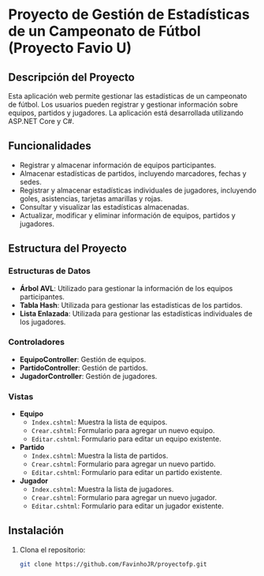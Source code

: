 # Proyecto de Gestión de Estadísticas de un Campeonato de Fútbol (Proyecto Favio U)

## Descripción del Proyecto

Esta aplicación web permite gestionar las estadísticas de un campeonato de fútbol. Los usuarios pueden registrar y gestionar información sobre equipos, partidos y jugadores. La aplicación está desarrollada utilizando ASP.NET Core y C#.

## Funcionalidades

- Registrar y almacenar información de equipos participantes.
- Almacenar estadísticas de partidos, incluyendo marcadores, fechas y sedes.
- Registrar y almacenar estadísticas individuales de jugadores, incluyendo goles, asistencias, tarjetas amarillas y rojas.
- Consultar y visualizar las estadísticas almacenadas.
- Actualizar, modificar y eliminar información de equipos, partidos y jugadores.

## Estructura del Proyecto

### Estructuras de Datos

- **Árbol AVL**: Utilizado para gestionar la información de los equipos participantes.
- **Tabla Hash**: Utilizada para gestionar las estadísticas de los partidos.
- **Lista Enlazada**: Utilizada para gestionar las estadísticas individuales de los jugadores.

### Controladores

- **EquipoController**: Gestión de equipos.
- **PartidoController**: Gestión de partidos.
- **JugadorController**: Gestión de jugadores.

### Vistas

- **Equipo**
  - `Index.cshtml`: Muestra la lista de equipos.
  - `Crear.cshtml`: Formulario para agregar un nuevo equipo.
  - `Editar.cshtml`: Formulario para editar un equipo existente.
- **Partido**
  - `Index.cshtml`: Muestra la lista de partidos.
  - `Crear.cshtml`: Formulario para agregar un nuevo partido.
  - `Editar.cshtml`: Formulario para editar un partido existente.
- **Jugador**
  - `Index.cshtml`: Muestra la lista de jugadores.
  - `Crear.cshtml`: Formulario para agregar un nuevo jugador.
  - `Editar.cshtml`: Formulario para editar un jugador existente.

## Instalación

1. Clona el repositorio:

   ```bash
   git clone https://github.com/FavinhoJR/proyectofp.git

